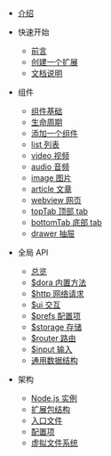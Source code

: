 - [介绍](README.md)

- 快速开始

  - [前言](quickstart/intro)
  - [创建一个扩展](quickstart/create_addon)
  - [文档说明](quickstart/doc)

- 组件

  - [组件基础](component/base)
  - [生命周期](component/lifecycle)
  - [添加一个组件](component/add_component)
  - [list 列表](component/list)
  - [video 视频](component/video)
  - [audio 音频](component/audio)
  - [image 图片](component/image)
  - [article 文章](component/article)
  - [webview 网页](component/webview)
  - [topTab 顶部 tab](component/topTab)
  - [bottomTab 底部 tab](component/bottomTab)
  - [drawer 抽屉](component/drawer)

- 全局 API

  - [总览](api/index)
  - [\$dora 内置方法](api/dora)
  - [\$http 网络请求](api/http)
  - [\$ui 交互](api/ui)
  - [\$prefs 配置项](api/prefs)
  - [\$storage 存储](api/storage)
  - [\$router 路由](api/router)
  - [\$input 输入](api/input)
  - [通用数据结构](api/struct)

- 架构

  - [Node.js 实例](arch/node)
  - [扩展包结构](arch/tree)
  - [入口文件](arch/main)
  - [配置项](arch/prefs)
  - [虚拟文件系统](arch/fs)

